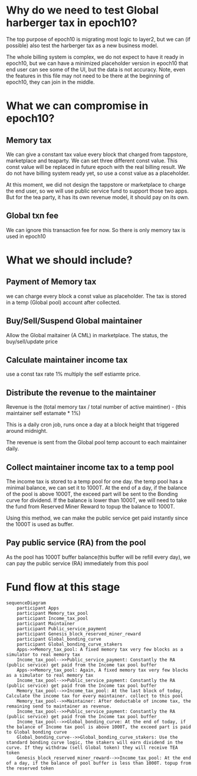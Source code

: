 # Why do we need to test Global harberger tax in epoch10?
The top purpose of epoch10 is migrating most logic to layer2, but we can (if possible) also test the harberger tax as a new business model.

The whole billing system is complex, we do not expect to have it ready in epoch10, but we can have a minimized placeholder version in epoch10 that end user can see some of the UI, but the data is not accuracy. Note, even the features in this file may not need to be there at the beginning of epoch10, they can join in the middle.

# What we can compromise in epoch10?
## Memory tax
We can give a constant tax value every block that charged from tappstore, marketplace and teaparty. We can set three different const value. This const value will be replaced in future epoch with the real billing result. We do not have billing system ready yet, so use a const value as a placeholder.

At this moment, we did not design the tappstore or marketplace to charge the end user, so we will use public service fund to support those two apps. But for the tea party, it has its own revenue model, it should pay on its own.

## Global txn fee
We can ignore this transaction fee for now. So there is only memory tax is used in epoch10

# What we should include?
## Payment of Memory tax
we can charge every block a const value as placeholder. The tax is stored in a temp (Global pool) account after collected. 
## Buy/Sell/Suspend Global maintainer
Allow the Global maitainer (A CML) in marketplace. The status, the buy/sell/update price
## Calculate maintainer income tax
use a const tax rate 1% multiply the self estiamte price.
## Distribute the revenue to the maintainer
Revenue is the (total memory tax / total number of active maintiner) - (this maintainer self estamate * 1%)

This is a daily cron job, runs once a day at a block height that triggered around midnight.

The revenue is sent from the Global pool temp account to each maintainer daily.

## Collect maintainer income tax to a temp pool
The income tax is stored to a temp pool for one day. 
the temp pool has a minimal balance, we can set it to 1000T. 
At the end of a day, if the balance of the pool is above 1000T, the exceed part will be sent to the Bonding curve for dividend.
If the balance is lower than 1000T, we will need to take the fund from Reserved Miner Reward to topup the balance to 1000T. 

Using this method, we can make the public service get paid instantly since the 1000T is used as buffer.

## Pay public service (RA) from the pool
As the pool has 1000T buffer balance(this buffer will be refill every day), we can pay the public service (RA) immediately from this pool


# Fund flow at this stage
```mermaid
sequenceDiagram  
    participant Apps  
    participant Memory_tax_pool  
    participant Income_tax_pool
    participant Maintainer
    participant Public_service_payment
    participant Genesis_block_reserved_miner_reward
    participant Global_bonding_curve
    participant Global_bonding_curve_stakers
    Apps->>Memory_tax_pool: A fixed memory tax very few blocks as a simulator to real memory tax
	Income_tax_pool-->>Public_service_payment: Constantly the RA (public service) get paid from the Income tax pool buffer
    Apps->>Memory_tax_pool: Again, A fixed memory tax very few blocks as a simulator to real memory tax
	Income_tax_pool-->>Public_service_payment: Constantly the RA (public service) get paid from the Income tax pool buffer
    Memory_tax_pool-->>Income_tax_pool: At the last block of today, Calculate the income tax for every maintainer. collect to this pool
    Memory_tax_pool-->>Maintainer: After deductable of income tax, the remaining send to maintainer as revenue.
	Income_tax_pool-->>Public_service_payment: Constantly the RA (public service) get paid from the Income tax pool buffer
	Income_tax_pool-->>Global_bonding_curve: At the end of today, if the balance of Income tax pool is above 1000T, the exceed part is paid to Global bonding curve
	Global_bonding_curve-->>Global_bonding_curve_stakers: Use the standard bonding curve logic, the stakers will earn dividend in the curve. If they withdraw (sell Global token) they will receive TEA token
	Genesis_block_reserved_miner_reward-->>Income_tax_pool: At the end of a day, if the balance of pool buffer is less than 1000T. topup from the reserved token
    
```
